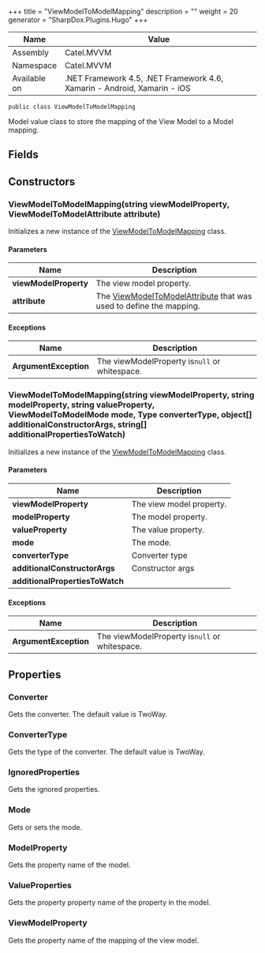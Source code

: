 

+++
title = "ViewModelToModelMapping" 
description = ""
weight = 20
generator = "SharpDox.Plugins.Hugo"
+++

Name|Value
---|---
Assembly|Catel.MVVM
Namespace|Catel.MVVM
Available on|.NET Framework 4.5, .NET Framework 4.6, Xamarin - Android, Xamarin - iOS

```
public class ViewModelToModelMapping
```

Model value class to store the mapping of the View Model to a Model mapping.

## Fields

## Constructors

### ViewModelToModelMapping(string viewModelProperty, ViewModelToModelAttribute attribute)

Initializes a new instance of the [ViewModelToModelMapping](#) class.

#### Parameters

Name|Description
---|---
**viewModelProperty**|The view model property.
**attribute**|The [ViewModelToModelAttribute](#) that was used to define the mapping.

#### Exceptions

Name|Description
---|---
**ArgumentException**|The viewModelProperty is`null` or whitespace.

### ViewModelToModelMapping(string viewModelProperty, string modelProperty, string valueProperty, ViewModelToModelMode mode, Type converterType, object[] additionalConstructorArgs, string[] additionalPropertiesToWatch)

Initializes a new instance of the [ViewModelToModelMapping](#) class.

#### Parameters

Name|Description
---|---
**viewModelProperty**|The view model property.
**modelProperty**|The model property.
**valueProperty**|The value property.
**mode**|The mode.
**converterType**|Converter type
**additionalConstructorArgs**|Constructor args
**additionalPropertiesToWatch**|

#### Exceptions

Name|Description
---|---
**ArgumentException**|The viewModelProperty is`null` or whitespace.

## Properties

### Converter

Gets the converter. The default value is TwoWay.

### ConverterType

Gets the type of the converter. The default value is TwoWay.

### IgnoredProperties

Gets the ignored properties.

### Mode

Gets or sets the mode.

### ModelProperty

Gets the property name of the model.

### ValueProperties

Gets the property property name of the property in the model.

### ViewModelProperty

Gets the property name of the mapping of the view model.

